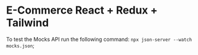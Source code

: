 # E-Commerce React + Redux + Tailwind

To test the Mocks API run the following command:
`npx json-server --watch mocks.json`;

